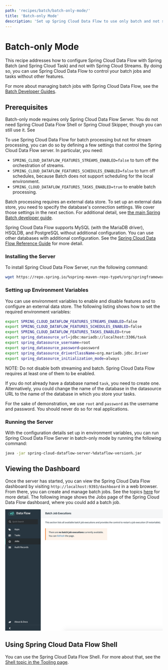 ```yaml
---
path: 'recipes/batch/batch-only-mode/'
title: 'Batch-only Mode'
description: 'Set up Spring Cloud Data Flow to use only batch and not streams'
---
```


# Batch-only Mode

This recipe addresses how to configure Spring Cloud Data Flow with Spring Batch (and Spring Cloud Task) and not with Spring Cloud Streams. By doing so, you can use Spring Cloud Data Flow to control your batch jobs and tasks without other features.

For more about managing batch jobs with Spring Cloud Data Flow, see the [Batch Developer Guides](%currentPath/feature-guides/batch/%).

## Prerequisites

Batch-only mode requires only Spring Cloud Data Flow Server. You do not need Spring Cloud Data Flow Shell or Spring Cloud Skipper, though you can still use it. See

To use Spring Cloud Data Flow for batch processing but not for stream processing, you can do so by defining a few settings that control the Spring Cloud Data Flow server. In particular, you need:

- `SPRING_CLOUD_DATAFLOW_FEATURES_STREAMS_ENABLED=false` to turn off the orchestration of streams.
- `SPRING_CLOUD_DATAFLOW_FEATURES_SCHEDULES_ENABLED=false` to turn off schedules, because Batch does not support scheduling for the local environment.
- `SPRING_CLOUD_DATAFLOW_FEATURES_TASKS_ENABLED=true` to enable batch processing.

Batch processing requires an external data store. To set up an external data store, you need to specify the database's connection settings. We cover those settings in the next section. For additional detail, see [the main Spring Batch developer guide](%currentPath%/batch-developer-guides/batch/spring-batch/#local).

Spring Cloud Data Flow supports MySQL (with the MariaDB driver), HSQLDB, and PostgreSQL without additional configuration. You can use other databases with additional configuration. See the [Spring Cloud Data Flow Reference Guide](https://docs.spring.io/spring-cloud-dataflow/docs/2.5.0.BUILD-SNAPSHOT/reference/htmlsingle/#configuration-kubernetes-rdbms) for more detail.

### Installing the Server

To install Spring Cloud Data Flow Server, run the following command:

```bash
wget https://repo.spring.io/%spring-maven-repo-type%/org/springframework/cloud/spring-cloud-dataflow-server/%dataflow-version%/spring-cloud-dataflow-server-%dataflow-version%.jar
```

### Setting up Environment Variables

You can use environment variables to enable and disable features and to configure an external data store. The following listing shows how to set the required environment variables:

```bash
export SPRING_CLOUD_DATAFLOW_FEATURES_STREAMS_ENABLED=false
export SPRING_CLOUD_DATAFLOW_FEATURES_SCHEDULES_ENABLED=false
export SPRING_CLOUD_DATAFLOW_FEATURES_TASKS_ENABLED=true
export spring_datasource_url=jdbc:mariadb://localhost:3306/task
export spring_datasource_username=root
export spring_datasource_password=password
export spring_datasource_driverClassName=org.mariadb.jdbc.Driver
export spring_datasource_initialization_mode=always
```

NOTE: Do not disable both streaming and batch. Spring Cloud Data Flow requires at least one of them to be enabled.

If you do not already have a database named `task`, you need to create one. Alternatively, you could change the name of the database in the datasource URL to the name of the database in which you store your tasks.

For the sake of demonstration, we use `root` and `password` as the username and password. You should never do so for real applications.

### Running the Server

With the configuration details set up in environment variables, you can run Spring Cloud Data Flow Server in batch-only mode by running the following command:

```bash
java -jar spring-cloud-dataflow-server-%dataflow-version%.jar
```

## Viewing the Dashboard

Once the server has started, you can view the Spring Cloud Data Flow dashboard by visiting `http://localhost:9393/dashboard` in a web browser. From there, you can create and manage batch jobs. See the topics [here](%currentPath%/feature-guides/batch/) for more detail.
The following image shows the Jobs page of the Spring Cloud Data Flow dashboard, where you could add a batch job.

![Spring Cloud Data Flow Batch Page](images/Spring_Cloud_Data_Flow_Batch.png)

## Using Spring Cloud Data Flow Shell

You can use the Spring Cloud Data Flow Shell. For more about that, see the [Shell topic in the Tooling page](%currentPath%/concepts/tooling/#shell).
